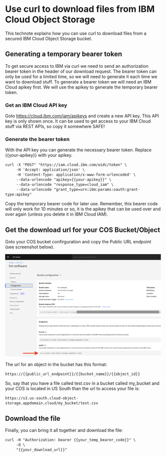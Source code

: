# Use curl to download files from IBM Cloud Object Storage

This technote explains how you can use curl to download files from a secured IBM Cloud Object Storage bucket.

## Generating a temporary bearer token
To get secure access to IBM via curl we need to send an authorization bearer token in the header of our download request. The bearer token can only be used for a limited time, so we will need to generate it each time we want to download stuff. To generate a bearer token we will need an IBM Cloud apikey first. We will use the apikey to generate the temporary bearer token.

### Get an IBM Cloud API key

Goto https://cloud.ibm.com/iam/apikeys and create a new API key. This API key is only shown once. It can be used to get access to your IBM Cloud stuff via REST APIs, so copy it somewhere SAFE!

### Generate the bearer token
With the API key you can generate the necessary bearer token. Replace {{your-apikey}} with your apikey.

```
curl -X "POST" "https://iam.cloud.ibm.com/oidc/token" \
     -H 'Accept: application/json' \
     -H 'Content-Type: application/x-www-form-urlencoded' \
     --data-urlencode "apikey={{your-apikey}}" \
     --data-urlencode "response_type=cloud_iam" \
     --data-urlencode "grant_type=urn:ibm:params:oauth:grant-type:apikey"
```
Copy the temporary bearer code for later use. Remember, this bearer code will only work for 10 minutes or so, it is the apikey that can be used over and over again (unless you delete it in IBM Cloud IAM).

## Get the download url for your COS Bucket/Object

Goto your COS bucket confirguration and copy the Public URL endpoint (see screenshot below).

![COS Bucket Configuration](images/cos_bucket_config.png)

The url for an object in the bucket has this format:

```
https://{{public_url_endpoint}}/{{bucket_name}}/{{object_id}}
```

So, say that you have a file called test.csv in a bucket called my_bucket and your COS is located in US South than the url to access your file is:

```
https://s3.us-south.cloud-object-storage.appdomain.cloud/my_bucket/test.csv
```

## Download the file

Finally, you can bring it all together and download the file:

```
curl -H "Authorization: bearer {{your_temp_bearer_code}}" \
     -O \
     "{{your_download_url}}"
```
